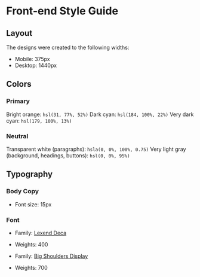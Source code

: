 # Front-end Style Guide

## Layout

The designs were created to the following widths:

- Mobile: 375px
- Desktop: 1440px

## Colors

### Primary

Bright orange: `hsl(31, 77%, 52%)`
Dark cyan: `hsl(184, 100%, 22%)`
Very dark cyan: `hsl(179, 100%, 13%)`

### Neutral

Transparent white (paragraphs): `hsla(0, 0%, 100%, 0.75)`
Very light gray (background, headings, buttons): `hsl(0, 0%, 95%)`

## Typography

### Body Copy

- Font size: 15px

### Font

- Family: [Lexend Deca](https://fonts.google.com/specimen/Lexend+Deca)
- Weights: 400

- Family: [Big Shoulders Display](https://fonts.google.com/specimen/Big+Shoulders+Display)
- Weights: 700
